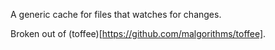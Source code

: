 A generic cache for files that watches for changes.

Broken out of (toffee)[https://github.com/malgorithms/toffee].
